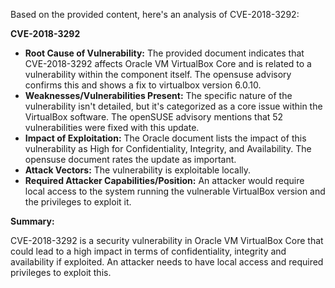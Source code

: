 Based on the provided content, here's an analysis of CVE-2018-3292:

**CVE-2018-3292**

* **Root Cause of Vulnerability:** The provided document indicates that CVE-2018-3292 affects Oracle VM VirtualBox Core and is related to a vulnerability within the component itself. The opensuse advisory confirms this and shows a fix to virtualbox version 6.0.10.
* **Weaknesses/Vulnerabilities Present:** The specific nature of the vulnerability isn't detailed, but it's categorized as a core issue within the VirtualBox software. The openSUSE advisory mentions that 52 vulnerabilities were fixed with this update.
* **Impact of Exploitation:** The Oracle document lists the impact of this vulnerability as High for Confidentiality, Integrity, and Availability. The opensuse document rates the update as important.
* **Attack Vectors:** The vulnerability is exploitable locally.
* **Required Attacker Capabilities/Position:** An attacker would require local access to the system running the vulnerable VirtualBox version and the privileges to exploit it.

**Summary:**

CVE-2018-3292 is a security vulnerability in Oracle VM VirtualBox Core that could lead to a high impact in terms of confidentiality, integrity and availability if exploited. An attacker needs to have local access and required privileges to exploit this.